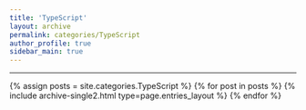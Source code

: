 ```yaml
---
title: 'TypeScript'
layout: archive
permalink: categories/TypeScript
author_profile: true
sidebar_main: true
---
```


<!-- 공백이 포함되어 있는 카테고리 이름의 경우 site.categories['a b c'] 이런식으로! -->

---

{% assign posts = site.categories.TypeScript %}
{% for post in posts %} {% include archive-single2.html type=page.entries_layout %} {% endfor %}
